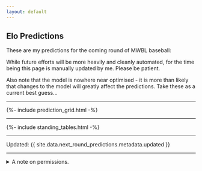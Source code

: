 ```yaml
---
layout: default
---
```


## Elo Predictions

These are my predictions for the coming round of MWBL baseball:


While future efforts will be more heavily and cleanly automated, for the time being this page is manually updated by me. Please be patient.

Also note that the model is nowhere near optimised - it is more than likely that changes to the model will greatly affect the predictions. Take these as a current best guess...

----

{%- include prediction_grid.html -%}

----

{%- include standing_tables.html -%}

----
Updated: {{ site.data.next_round_predictions.metadata.updated }}

----

<details>
<summary>A note on permissions.</summary>

<p>Neither the MWBL nor any of the teams have formally given their consent for the data and images used by this site. However, both the data and the images were sourced from publicly available resources, with minor alteration. If you are responsible for these images and would like them to be removed from this site, or would like to provide a formal endorsement of their use, please get in touch.</p>

</details>
